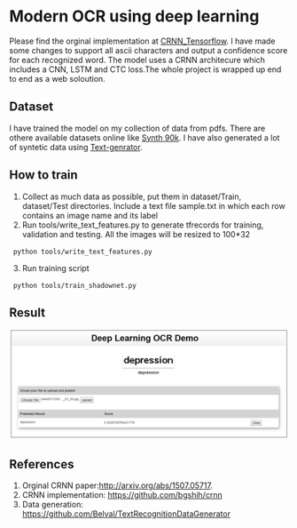 # Modern OCR using deep learning
Please find the orginal implementation at [CRNN_Tensorflow](https://github.com/MaybeShewill-CV/CRNN_Tensorflow). I have made some changes to support all ascii characters and output a confidence score for each recognized word.
The model uses a CRNN architecure which includes a CNN, LSTM and CTC loss.The whole project is wrapped up end to end as a web soloution.

## Dataset
I have trained the model on my collection of data from pdfs. There are othere available datasets online like [Synth 90k](http://www.robots.ox.ac.uk/~vgg/data/text/). I have also generated a lot of syntetic data using [Text-genrator](https://github.com/Belval/TextRecognitionDataGenerator).

## How to train
1. Collect as much data as possible, put them in dataset/Train, dataset/Test directories. Include a text file sample.txt in   which each row contains an image name and its label
2. Run tools/write_text_features.py to generate tfrecords for training, validation and testing. All the images will be resized to 100*32
```
 python tools/write_text_features.py
 ```
3. Run training script
```
 python tools/train_shadownet.py
 ```

## Result
![Example Results](result.png)

## References
1. Orginal CRNN paper:http://arxiv.org/abs/1507.05717.
2. CRNN implementation: https://github.com/bgshih/crnn
3. Data generation: https://github.com/Belval/TextRecognitionDataGenerator
